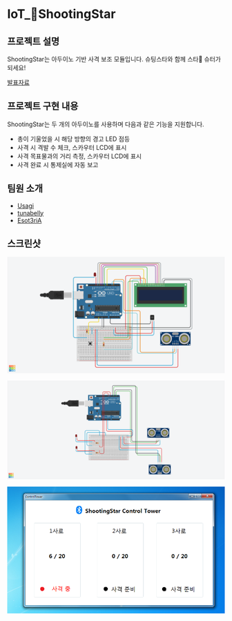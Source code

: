 # IoT_:gun:ShootingStar

## 프로젝트 설명

ShootingStar는 아두이노 기반 사격 보조 모듈입니다. 슈팅스타와 함께 스타:star2: 슈터가 되세요!

[발표자료](https://docs.zoho.com/show/publish/akrkjac79f97f2eb44eb7b0c812028e34ebe2)

## 프로젝트 구현 내용

ShootingStar는 두 개의 아두이노를 사용하며 다음과 같은 기능을 지원합니다.
* 총이 기울었을 시 해당 방향의 경고 LED 점등
* 사격 시 격발 수 체크, 스카우터 LCD에 표시
* 사격 목표물과의 거리 측정, 스카우터 LCD에 표시
* 사격 완료 시 통제실에 자동 보고

## 팀원 소개

* [Usagi](https://github.com/WooseokAn)
* [tunabelly](https://github.com/zeroGravityTuna)
* [Esot3riA](https://github.com/Esot3riA)

## 스크린샷

![lcd_diagram](./presentation/img/lcd_diagram.png)

![ultrasonic_diagram](./presentation/img/ultrasonic_diagram.png)

![controltowerscreen](./presentation/img/ControlTowerScreen.png)
